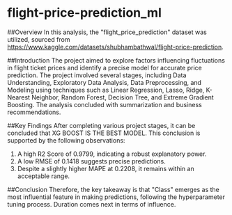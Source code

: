 # flight-price-prediction_ml

##Overview
In this analysis, the "flight_price_prediction" dataset was utilized, sourced from https://www.kaggle.com/datasets/shubhambathwal/flight-price-prediction.

##Introduction
The project aimed to explore factors influencing fluctuations in flight ticket prices and identify a precise model for accurate price prediction. The project involved several stages, including Data Understanding, Exploratory Data Analysis, Data Preprocessing, and Modeling using techniques such as Linear Regression, Lasso, Ridge, K-Nearest Neighbor, Random Forest, Decision Tree, and Extreme Gradient Boosting. The analysis concluded with summarization and business recommendations.

##Key Findings
After completing various project stages, it can be concluded that XG BOOST IS THE BEST MODEL. This conclusion is supported by the following observations:
1. A high R2 Score of 0.9799, indicating a robust explanatory power.
2. A low RMSE of 0.1418 suggests precise predictions.
3. Despite a slightly higher MAPE at 0.2208, it remains within an acceptable range.

##Conclusion
Therefore, the key takeaway is that "Class" emerges as the most influential feature in making predictions, following the hyperparameter tuning process. Duration comes next in terms of influence.
